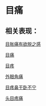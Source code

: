 # 目痛## 相关表现： [目胀痛有欲脱之感](https://www.gmzyjc.com/search/result?wd=目胀痛有欲脱之感)[目痛](https://www.gmzyjc.com/search/result?wd=目痛)[目疼](https://www.gmzyjc.com/search/result?wd=目疼)[外眼角痛](https://www.gmzyjc.com/search/result?wd=外眼角痛)[目疼鼻干卧不宁](https://www.gmzyjc.com/search/result?wd=目疼鼻干卧不宁)[头目疼痛](https://www.gmzyjc.com/search/result?wd=头目疼痛)